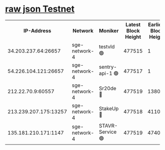 
[raw json Testnet](https://rpc-check.sget.stavr.tech/sget/rpc-sget-result.json)
=


<table><tr><th>IP-Address</th><th>Network</th><th>Moniker</th><th>Latest Block Height</th><th>Earliest Block Height</th><th>Catching Up</th><th>Voting Power</th><th>Scan Time</th></tr><tr><td>34.203.237.64:26657</td><td>sge-network-4</td><td>testvld 🟢</td><td>477515</td><td>1</td><td>False</td><td>0</td><td>2023-12-03T03:07:15.173954967UTC</td></tr><tr><td>54.226.104.121:26657</td><td>sge-network-4</td><td>sentry-api-1 🟢</td><td>477517</td><td>1</td><td>False</td><td>0</td><td>2023-12-03T03:07:28.191065178UTC</td></tr><tr><td>212.22.70.9:60557</td><td>sge-network-4</td><td>Sr20de 🔴</td><td>477519</td><td>138001</td><td>False</td><td>99</td><td>2023-12-03T03:07:41.384049445UTC</td></tr><tr><td>213.239.207.175:13257</td><td>sge-network-4</td><td>StakeUp 🔴</td><td>477518</td><td>411001</td><td>False</td><td>100</td><td>2023-12-03T03:07:36.573824759UTC</td></tr><tr><td>135.181.210.171:1147</td><td>sge-network-4</td><td>STAVR-Service 🟢</td><td>477519</td><td>474001</td><td>False</td><td>0</td><td>2023-12-03T03:07:36.922948006UTC</td></tr></table>
